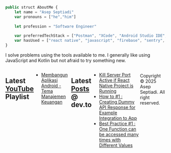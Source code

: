 ```.js
public struct AboutMe {
    let name = "Asep Septiadi"
    var pronouns = ["he","him"]
    
    let profession = "Software Engineer"
    
    var preferredTechStack = ["Postman", "XCode", "Android Studio IDE", "Visual Studio Code", "Docker"]
    var hasUsed = ["react native", "javascript", "firebase", "sentry", "kotlin/java", "sql", "laravel"]
}
```
I solve problems using the tools available to me. I generally like using JavaScript and Kotlin but not afraid to try something new.

<div style="display:flex;justify-content:center;">

## Latest [YouTube](https://www.youtube.com/@tinytrickz) Playlist

- [Membangun Aplikasi Android - Tema Manajemen Keuangan](https://www.youtube.com/playlist?list=PLGuz9_cMP8EGZR2PYc1GYRk3I9X74rH_c)

## Latest [Posts](https://dev.to/aspsptyd) @ dev.to

- [Kill Server Port Active if React Native Project is Running](https://dev.to/aspsptyd/kill-server-port-active-if-react-native-project-is-running-4hgh)
- [How to #1 : Creating Dummy API Response for Example Integration to App](https://dev.to/aspsptyd/how-to-1-creating-dummy-api-response-for-example-integration-to-app-48dd)
- [Best Practice #1 : One Function can be accessed many times with Different Values](https://dev.to/aspsptyd/best-practice-1-one-function-multiple-custom-1cj7)

<br />
Copyright &copy; 2025 Asep Septiadi. All right reserved.
